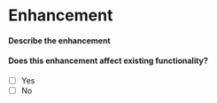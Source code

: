 # Enhancement

#### Describe the enhancement

<!--
Describe what your changes do.
-->

#### Does this enhancement affect existing functionality?

<!-- To check a box, replace the space between the [] with an X -->
<!-- If yes, please state what. -->

- [ ] Yes
- [ ] No
